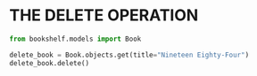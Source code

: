 # THE DELETE OPERATION

```Python
from bookshelf.models import Book

delete_book = Book.objects.get(title="Nineteen Eighty-Four")
delete_book.delete()
```